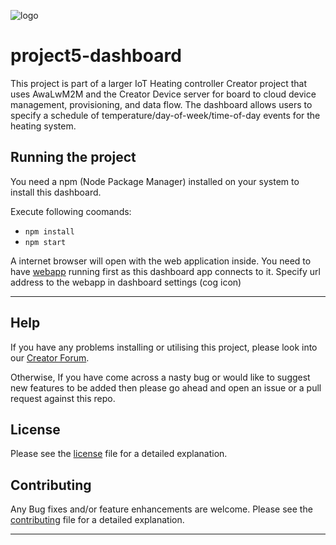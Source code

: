 ![logo](https://static.creatordev.io/logo-md-s.svg)

# project5-dashboard

This project is part of a larger IoT Heating controller Creator project that uses AwaLwM2M and the Creator Device server for board to cloud device management, provisioning, and data flow. The dashboard allows users to specify a schedule of temperature/day-of-week/time-of-day events for the heating system.

## Running the project
You need a npm (Node Package Manager) installed on your system to install this dashboard.

Execute following coomands:
* `npm install`
* `npm start`

A internet browser will open with the web application inside. You need to have [webapp](https://gitlab.flowcloud.systems/creator/project5-webapp) 
running first as this dashboard app connects to it. Specify url address to the webapp in dashboard settings (cog icon)

---

## Help

If you have any problems installing or utilising this project, please look into 
our [Creator Forum](https://forum.creatordev.io). 

Otherwise, If you have come across a nasty bug or would like to suggest new 
features to be added then please go ahead and open an issue or a pull request 
against this repo.

## License

Please see the [license](LICENSE) file for a detailed explanation.

## Contributing

Any Bug fixes and/or feature enhancements are welcome. Please see the 
[contributing](CONTRIBUTING.md) file for a detailed explanation.

--- 
